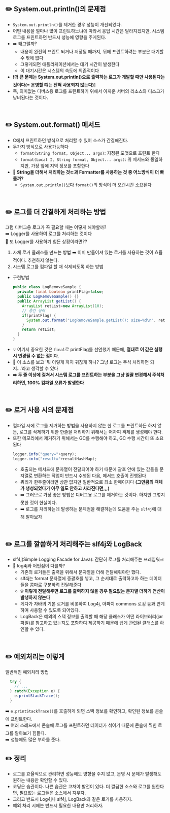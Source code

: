 ## ✏️ System.out.println()의 문제점
* `System.out.println()`를 제거한 경우 성능이 개선되었다.   
* 어떤 내용을 얼마나 많이 프린트하느냐에 따라서 응답 시간은 달라지겠지만, 시스템 로그를 프린트하면 반드시 성능에 영향을 주게된다.   
* ➡️ 왜그럴까?
  * 내용이 완전히 프린트 되거나 저장될 때까지, 뒤에 프린트하려는 부분은 대기할 수 밖에 없다
  * 그렇게되면 애플리케이션에서는 대기 시간이 발생한다
  * 이 대기시간은 시스템의 속도에 의존적이다
* **❗더 큰 문제는 System.out.println()으로 출력하는 로그가 개발할 때만 사용된다는 것이다(= 운영할 떄는 전혀 사용되지 않는다)**]
* 즉, 의미없는 디버스용 로그를 프린트하기 위해서 아까운 서버의 리소스와 디스크가 낭비된다는 것이다.
</br>

## ✏️ System.out.format() 메서드
* C에서 프린트하던 방식으로 처리할 수 있어 소스가 간결해진다.
* 두가지 방식으로 사용가능하다
  * `format(String format, Object... args)`: 지정된 포맷으로 프린트 한다
  * `format(Local I, String format, Object... args)`: 위 메서드와 동일하지만, 가장 앞에 지역 정보를 포함한다
* **🤔 String을 더해서 처리하는 것ㄷ과 Formatter를 사용하는 것 중 어느방식이 더 빠를까?**
  * `System.out.println()`보다 `format()`의 방식이 더 오랜시간 소요된다
</br>

## ✏️ 로그를 더 간결하게 처리하는 방법
그럼 디버그용 로그가 꼭 필요할 때는 어떻게 해야할까?   
➡️ Logger를 사용하여 로그를 처리하는 것이다   
🤔 또 Logger를 사용하기 힘든 상황이라면??
1. 자체 로거 클래스를 만드는 방법 ➡️ 이미 만들어져 있는 로거를 사용하는 것이 효율적이다. 추천하지 않는다.
2. 시스템 로그를 컴파일 할 때 삭제되도록 하는 방법
  * 구현방법
    ```java
    public class LogRemoveSample {
      private final boolean printFlag=false;
      public LogRemoveSample() {}
      public ArrayList getList() {
        ArrayList retList=new ArrayList(10);
        // 중간 생략
        if(printFlag) {
          System.out.format("LogRemoveSample.getList(): size=%d\n", retList.size());
        }
        return retList;
      }
    }
    ```
* 💡 여기서 중요한 것은 `final`로 printFlag를 선언했기 때문에, **절대로 이 값은 실행 시 변경될 수 없는 점**이다.   
* 🤔 이 소스를 보고 '뭐 이렇게 까지 귀찮게 하나? 그냥 로그는 주석 처리하면 되지...'라고 생각할 수 있다
* **➡️ 두 줄 이상에 걸쳐서 시스템 로그를 프린트하는 부분을 그냥 일괄 변경해서 주석처리하면, 100% 컴파일 오류가 발생한다**
</br>

## ✏️ 로거 사용 시의 문제점
* 컴파일 시에 로그를 제거하는 방법을 사용하지 않는 한 로그를 프린트하든 하지 않든, 로그를 삭제하기 위한 한줄을 처리하기 위해서는 어차피 객체를 생성해야 한다.   
* 또한 메모리에서 제거하기 위해서는 GC를 수행해야 하고, GC 수행 시간이 또 소요된다   
    ```java
    logger.info("query="+query);
    logger.info("result="+resultHashMap);
    ```
    * 호출되는 메서드에 문자열이 전달되어야 하기 때문에 괄호 안에 있는 값들을 문자열로 변환하는 작업이 반드시 수행된 다음, 메서드 호출이 진행된다
    * 쿼리가 한두줄이라면 상관 없지만 일반적으로 최소 한페이지다 **(그만큼의 객체가 생성되었다가 아무 일도 안하고 사라진다면,,,)**
    * ➡️ 그러므로 가장 좋은 방법은 디버그용 로그를 제거하는 것이다. 하지만 그렇지 못한 것이 현실이다.
    * ➡️ 로그를 처리하는데 발생하는 문제점을 해결하는데 도움을 주는 `slf4j`에 대해 알아보자
</br>

## ✏️ 로그를 깔씀하게 처리해주는 slf4j와 LogBack
* slf4j(Simple Logging Facade for Java): 간단히 로그를 처리해주는 프레임워크
* 🤔 log4j와 어떤점이 다를까?
  * 기존의 로거들은 출력을 위해서 문자열을 더해 전달해줘야만 했다.
  * slf4j는 format 문자열에 중괄호를 넣고, 그 순서대로 출력하고자 하는 데이터들을 콤마로 구분하려 전달해준다
  * **💡 이렇게 전달해주면 로그를 출력하지 않을 경우 필요없는 문자열 더하기 연산이 발생하지 않는다**
  * 게다가 자바의 기본 로거를 비롯하여 Log4j, 아파치 commons 로깅 등과 연계하여 사용할 수 있도록 되어있다.
  * LogBack은 예외의 스택 정보를 출력할 때 해당 클래스가 어떤 라이브러리(jar파일)를 참고하고 있는지도 포함하여 제공하기 때문에 쉽게 관련된 클래스를 확인할 수 있다.
</br>

## ✏️ 예외처리는 이렇게
일반적인 예외처리 방법
```java
  try {
    // ...
  } catch(Exception e) {
    e.printStackTrace();
  }
```
➡️ `e.printStackTrace()`를 호출하게 되면 스택 정보를 확인하고, 확인된 정보를 콘솔에 프린트한다.   
➡️ 여러 스레드에서 콘솔에 로그를 프린트하면 데이터가 섞이기 때문에 콘솔에 찍힌 로그를 알아보기 힘들다.   
➡️ 성능에도 많은 부하를 준다.   

## ✏️ 정리
* 로그를 효율적으로 관리하면 성능에도 영향을 주지 않고, 운영 시 문제가 발생해도 원하는 내용만 확인할 수 있다.
* 코딩은 습관이다. 나쁜 습관은 고쳐야 발전이 있다. 더 깔끔한 소스와 로그를 원한다면, 필요없는 로그들은 소스에서 지우자.   
* 그리고 반드시 Log4j나 slf4j, LogBack과 같은 로거를 사용하자.   
* 예외 처리 시에는 반드시 필요한 내용만 처리하자.
